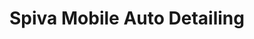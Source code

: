 ---
title: "Spiva Mobile Auto Detailing"
url: /oklahoma-city/spiva-mobile-auto-detailing/
shop: car repair
---